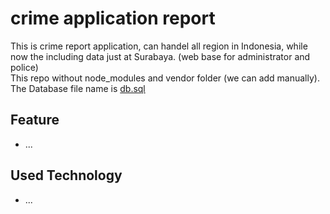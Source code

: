 # crime application report
This is crime report application, can handel all region in Indonesia, while now the including data just at Surabaya. (web base for administrator and police) <br>
This repo without node_modules and vendor folder (we can add manually).<br>
The Database file name is [db.sql](https://github.com/indracahyae/crimenesia_web/blob/master/db.sql)

##  Feature
* ...

##  Used Technology
* ...
